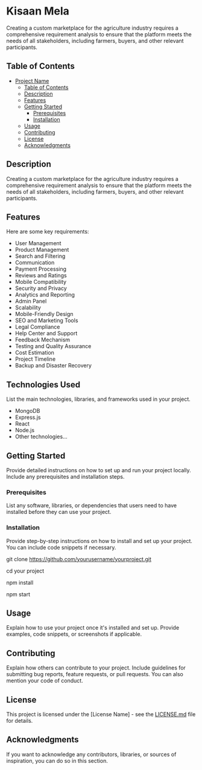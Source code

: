 # Kisaan Mela

Creating a custom marketplace for the agriculture industry requires a comprehensive requirement analysis to ensure that the platform meets the needs of all stakeholders, including farmers, buyers, and other relevant participants.

## Table of Contents

- [Project Name](#project-name)
  - [Table of Contents](#table-of-contents)
  - [Description](#description)
  - [Features](#features)
  - [Getting Started](#getting-started)
    - [Prerequisites](#prerequisites)
    - [Installation](#installation)
  - [Usage](#usage)
  - [Contributing](#contributing)
  - [License](#license)
  - [Acknowledgments](#acknowledgments)

## Description

Creating a custom marketplace for the agriculture industry requires a comprehensive requirement analysis to ensure that the platform meets the needs of all stakeholders, including farmers, buyers, and other relevant participants.

## Features

Here are some key requirements:

- User Management
- Product Management
- Search and Filtering
- Communication
- Payment Processing
- Reviews and Ratings
- Mobile Compatibility
- Security and Privacy
- Analytics and Reporting
- Admin Panel
- Scalability
- Mobile-Friendly Design
- SEO and Marketing Tools
- Legal Compliance
- Help Center and Support
- Feedback Mechanism
- Testing and Quality Assurance
- Cost Estimation
- Project Timeline
- Backup and Disaster Recovery

## Technologies Used

List the main technologies, libraries, and frameworks used in your project.

- MongoDB
- Express.js
- React
- Node.js
- Other technologies...

## Getting Started

Provide detailed instructions on how to set up and run your project locally. Include any prerequisites and installation steps.

### Prerequisites

List any software, libraries, or dependencies that users need to have installed before they can use your project.

### Installation

Provide step-by-step instructions on how to install and set up your project. You can include code snippets if necessary.

git clone https://github.com/yourusername/yourproject.git

cd your project

npm install

npm start

## Usage

Explain how to use your project once it's installed and set up. Provide examples, code snippets, or screenshots if applicable.

## Contributing

Explain how others can contribute to your project. Include guidelines for submitting bug reports, feature requests, or pull requests. You can also mention your code of conduct.

## License

This project is licensed under the [License Name] - see the [LICENSE.md](LICENSE.md) file for details.

## Acknowledgments

If you want to acknowledge any contributors, libraries, or sources of inspiration, you can do so in this section.
